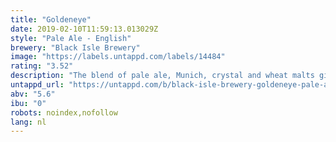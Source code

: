 ```yaml
---
title: "Goldeneye"
date: 2019-02-10T11:59:13.013029Z
style: "Pale Ale - English"
brewery: "Black Isle Brewery"
image: "https://labels.untappd.com/labels/14484"
rating: "3.52"
description: "The blend of pale ale, Munich, crystal and wheat malts give Goldeneye its full body and rich gold colour. The initial impression of moderate bitterness balances with a clean finish. Fruity citrus notes of grapefruit and tangerine shine through with a touch of marmalade sweetness. Named after the beautiful birds that have nested in the Scottish Highlands since 1970, not the 1995 James Bond film!"
untappd_url: "https://untappd.com/b/black-isle-brewery-goldeneye-pale-ale/14484"
abv: "5.6"
ibu: "0"
robots: noindex,nofollow
lang: nl
---
```

